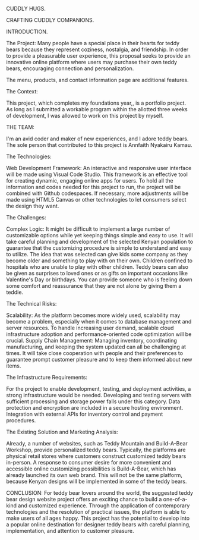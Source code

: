 CUDDLY HUGS.

CRAFTING CUDDLY COMPANIONS.

INTRODUCTION.


The Project:
Many people have a special place in their hearts for teddy bears because they represent coziness, nostalgia, and friendship. In order to provide a pleasurable user experience, this proposal seeks to provide an innovative online platform where users may purchase their own teddy bears, encouraging connection and personalization.

The menu, products, and contact information page are additional features.


The Context:

This project, which completes my foundations year,, is a portfolio project. As long as I submitted a workable program within the allotted three weeks of development, I was allowed to work on this project by myself.



THE TEAM:

I'm an avid coder and maker of new experiences, and I adore teddy bears.
The sole person that contributed to this project is Annfaith Nyakairu Kamau.


The Technologies:

Web Development Framework: An interactive and responsive user interface will be made using Visual Code Studio. This framework is an effective tool for creating dynamic, engaging online apps for users.
To hold all the information and codes needed for this project to run, the project will be combined with Github codespaces. If necessary, more adjustments will be made using HTML5 Canvas or other technologies to let consumers select the design they want.


The Challenges:

Complex Logic: It might be difficult to implement a large number of customizable options while yet keeping things simple and easy to use. It will take careful planning and development of the selected Kenyan population to guarantee that the customizing procedure is simple to understand and easy to utilize.
The idea that was selected can give kids some company as they become older and something to play with on their own. Children confined to hospitals who are unable to play with other children.
Teddy bears can also be given as surprises to loved ones or as gifts on important occasions like Valentine's Day or birthdays.
You can provide someone who is feeling down some comfort and reassurance that they are not alone by giving them a teddie. 


The Technical Risks:

Scalability: As the platform becomes more widely used, scalability may become a problem, especially when it comes to database management and server resources. To handle increasing user demand, scalable cloud infrastructure adoption and performance-oriented code optimization will be crucial.
Supply Chain Management: Managing inventory, coordinating manufacturing, and keeping the system updated can all be challenging at times. It will take close cooperation with people and their preferences to guarantee prompt customer pleasure and to keep them informed about new items.



The Infrastructure Requirements:

For the project to enable development, testing, and deployment activities, a strong infrastructure would be needed. Developing and testing servers with sufficient processing and storage power falls under this category.
Data protection and encryption are included in a secure hosting environment.
Integration with external APIs for inventory control and payment procedures.


The Existing Solution and Marketing Analysis:

Already, a number of websites, such as Teddy Mountain and Build-A-Bear Workshop, provide personalized teddy bears. Typically, the platforms are physical retail stores where customers construct customized teddy bears in-person. A response to consumer desire for more convenient and accessible online customizing possibilities is Build-A-Bear, which has already launched its own web brand. This will not be the same platform,  because Kenyan designs will be implemented in some of the teddy bears.


CONCLUSION:
For teddy bear lovers around the world, the suggested teddy bear design website project offers an exciting chance to build a one-of-a-kind and customized experience. Through the application of contemporary technologies and the resolution of practical issues, the platform is able to make users of all ages happy. This project has the potential to develop into a popular online destination for designer teddy bears with careful planning, implementation, and attention to customer pleasure. 
